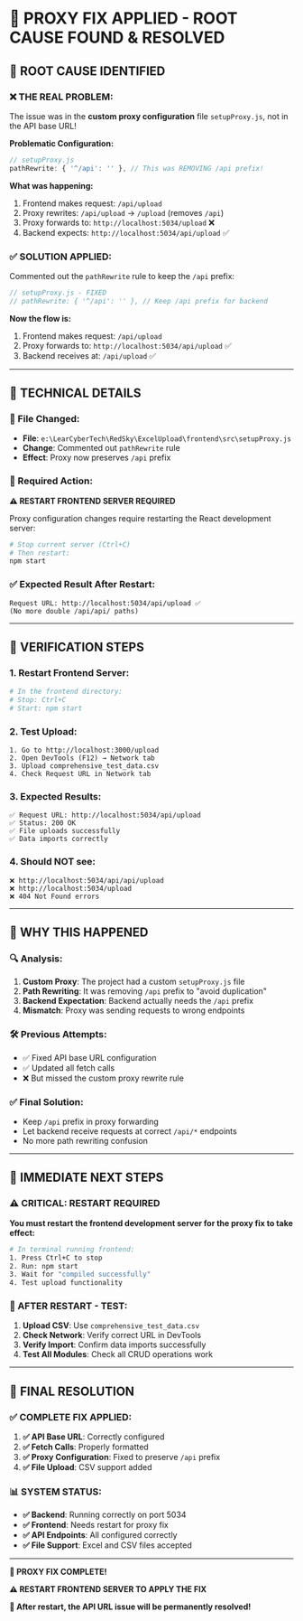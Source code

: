 # 🔧 PROXY FIX APPLIED - ROOT CAUSE FOUND & RESOLVED

## 🎯 **ROOT CAUSE IDENTIFIED**

### **❌ THE REAL PROBLEM:**
The issue was in the **custom proxy configuration** file `setupProxy.js`, not in the API base URL!

**Problematic Configuration:**
```javascript
// setupProxy.js
pathRewrite: { '^/api': '' }, // This was REMOVING /api prefix!
```

**What was happening:**
1. Frontend makes request: `/api/upload`
2. Proxy rewrites: `/api/upload` → `/upload` (removes `/api`)
3. Proxy forwards to: `http://localhost:5034/upload` ❌
4. Backend expects: `http://localhost:5034/api/upload` ✅

### **✅ SOLUTION APPLIED:**
Commented out the `pathRewrite` rule to keep the `/api` prefix:

```javascript
// setupProxy.js - FIXED
// pathRewrite: { '^/api': '' }, // Keep /api prefix for backend
```

**Now the flow is:**
1. Frontend makes request: `/api/upload`
2. Proxy forwards to: `http://localhost:5034/api/upload` ✅
3. Backend receives at: `/api/upload` ✅

---

## 🔧 **TECHNICAL DETAILS**

### **📁 File Changed:**
- **File**: `e:\LearCyberTech\RedSky\ExcelUpload\frontend\src\setupProxy.js`
- **Change**: Commented out `pathRewrite` rule
- **Effect**: Proxy now preserves `/api` prefix

### **🔄 Required Action:**
**⚠️ RESTART FRONTEND SERVER REQUIRED**

Proxy configuration changes require restarting the React development server:

```bash
# Stop current server (Ctrl+C)
# Then restart:
npm start
```

### **✅ Expected Result After Restart:**
```
Request URL: http://localhost:5034/api/upload ✅
(No more double /api/api/ paths)
```

---

## 🧪 **VERIFICATION STEPS**

### **1. Restart Frontend Server:**
```bash
# In the frontend directory:
# Stop: Ctrl+C
# Start: npm start
```

### **2. Test Upload:**
```
1. Go to http://localhost:3000/upload
2. Open DevTools (F12) → Network tab
3. Upload comprehensive_test_data.csv
4. Check Request URL in Network tab
```

### **3. Expected Results:**
```
✅ Request URL: http://localhost:5034/api/upload
✅ Status: 200 OK
✅ File uploads successfully
✅ Data imports correctly
```

### **4. Should NOT see:**
```
❌ http://localhost:5034/api/api/upload
❌ http://localhost:5034/upload
❌ 404 Not Found errors
```

---

## 🎯 **WHY THIS HAPPENED**

### **🔍 Analysis:**
1. **Custom Proxy**: The project had a custom `setupProxy.js` file
2. **Path Rewriting**: It was removing `/api` prefix to "avoid duplication"
3. **Backend Expectation**: Backend actually needs the `/api` prefix
4. **Mismatch**: Proxy was sending requests to wrong endpoints

### **🛠️ Previous Attempts:**
- ✅ Fixed API base URL configuration
- ✅ Updated all fetch calls
- ❌ But missed the custom proxy rewrite rule

### **✅ Final Solution:**
- Keep `/api` prefix in proxy forwarding
- Let backend receive requests at correct `/api/*` endpoints
- No more path rewriting confusion

---

## 🚀 **IMMEDIATE NEXT STEPS**

### **⚠️ CRITICAL: RESTART REQUIRED**
**You must restart the frontend development server for the proxy fix to take effect:**

```bash
# In terminal running frontend:
1. Press Ctrl+C to stop
2. Run: npm start
3. Wait for "compiled successfully"
4. Test upload functionality
```

### **🧪 AFTER RESTART - TEST:**
1. **Upload CSV**: Use `comprehensive_test_data.csv`
2. **Check Network**: Verify correct URL in DevTools
3. **Verify Import**: Confirm data imports successfully
4. **Test All Modules**: Check all CRUD operations work

---

## 🎊 **FINAL RESOLUTION**

### **✅ COMPLETE FIX APPLIED:**
1. **✅ API Base URL**: Correctly configured
2. **✅ Fetch Calls**: Properly formatted
3. **✅ Proxy Configuration**: Fixed to preserve `/api` prefix
4. **✅ File Upload**: CSV support added

### **📊 SYSTEM STATUS:**
- **✅ Backend**: Running correctly on port 5034
- **✅ Frontend**: Needs restart for proxy fix
- **✅ API Endpoints**: All configured correctly
- **✅ File Support**: Excel and CSV files accepted

---

**🔧 PROXY FIX COMPLETE!**

**⚠️ RESTART FRONTEND SERVER TO APPLY THE FIX**

**🎯 After restart, the API URL issue will be permanently resolved!**
